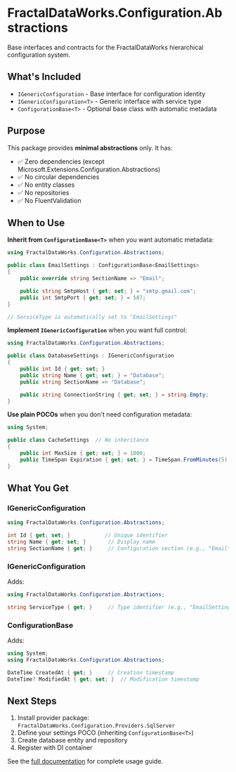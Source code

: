 # FractalDataWorks.Configuration.Abstractions

Base interfaces and contracts for the FractalDataWorks hierarchical configuration system.

## What's Included

- `IGenericConfiguration` - Base interface for configuration identity
- `IGenericConfiguration<T>` - Generic interface with service type
- `ConfigurationBase<T>` - Optional base class with automatic metadata

## Purpose

This package provides **minimal abstractions** only. It has:
- ✅ Zero dependencies (except Microsoft.Extensions.Configuration.Abstractions)
- ✅ No circular dependencies
- ✅ No entity classes
- ✅ No repositories
- ✅ No FluentValidation

## When to Use

**Inherit from `ConfigurationBase<T>`** when you want automatic metadata:

```csharp
using FractalDataWorks.Configuration.Abstractions;

public class EmailSettings : ConfigurationBase<EmailSettings>
{
    public override string SectionName => "Email";

    public string SmtpHost { get; set; } = "smtp.gmail.com";
    public int SmtpPort { get; set; } = 587;
}

// ServiceType is automatically set to "EmailSettings"
```

**Implement `IGenericConfiguration`** when you want full control:

```csharp
using FractalDataWorks.Configuration.Abstractions;

public class DatabaseSettings : IGenericConfiguration
{
    public int Id { get; set; }
    public string Name { get; set; } = "Database";
    public string SectionName => "Database";

    public string ConnectionString { get; set; } = string.Empty;
}
```

**Use plain POCOs** when you don't need configuration metadata:

```csharp
using System;

public class CacheSettings  // No inheritance
{
    public int MaxSize { get; set; } = 1000;
    public TimeSpan Expiration { get; set; } = TimeSpan.FromMinutes(5);
}
```

## What You Get

### IGenericConfiguration

```csharp
using FractalDataWorks.Configuration.Abstractions;

int Id { get; set; }           // Unique identifier
string Name { get; set; }       // Display name
string SectionName { get; }     // Configuration section (e.g., "Email")
```

### IGenericConfiguration<T>

Adds:
```csharp
using FractalDataWorks.Configuration.Abstractions;

string ServiceType { get; }     // Type identifier (e.g., "EmailSettings")
```

### ConfigurationBase<T>

Adds:
```csharp
using System;
using FractalDataWorks.Configuration.Abstractions;

DateTime CreatedAt { get; }     // Creation timestamp
DateTime? ModifiedAt { get; set; }  // Modification timestamp
```

## Next Steps

1. Install provider package: `FractalDataWorks.Configuration.Providers.SqlServer`
2. Define your settings POCO (inheriting `ConfigurationBase<T>`)
3. Create database entity and repository
4. Register with DI container

See the [full documentation](../../docs/CONFIGURATION_SYSTEM.md) for complete usage guide.
